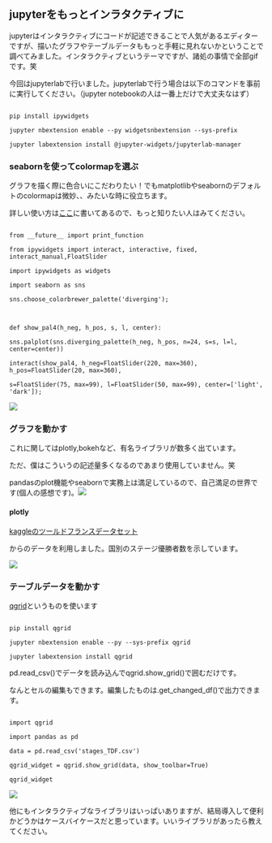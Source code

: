 ##  jupyterをもっとインラタクティブに

jupyterはインタラクティブにコードが記述できることで人気があるエディターですが、描いたグラフやテーブルデータももっと手軽に見れないかということで調べてみました。インタラクティブというテーマですが、諸処の事情で全部gifです。笑

今回はjupyterlabで行いました。jupyterlabで行う場合は以下のコマンドを事前に実行してください。（jupyter notebookの人は一番上だけで大丈夫なはず）

  

```

pip install ipywidgets

jupyter nbextension enable --py widgetsnbextension --sys-prefix

jupyter labextension install @jupyter-widgets/jupyterlab-manager

```

  

### seabornを使ってcolormapを選ぶ

グラフを描く際に色合いにこだわりたい！でもmatplotlibやseabornのデフォルトのcolormapは微妙、、みたいな時に役立ちます。

詳しい使い方は[ここ]([https://qiita.com/SaitoTsutomu/items/c79c9973a92e1e2c77a7](https://qiita.com/SaitoTsutomu/items/c79c9973a92e1e2c77a7))に書いてあるので、もっと知りたい人はみてください。

  

```

from __future__ import print_function

from ipywidgets import interact, interactive, fixed, interact_manual,FloatSlider

import ipywidgets as widgets

import seaborn as sns

sns.choose_colorbrewer_palette('diverging');

  

def show_pal4(h_neg, h_pos, s, l, center):

sns.palplot(sns.diverging_palette(h_neg, h_pos, n=24, s=s, l=l, center=center))

interact(show_pal4, h_neg=FloatSlider(220, max=360), h_pos=FloatSlider(20, max=360),

s=FloatSlider(75, max=99), l=FloatSlider(50, max=99), center=['light', 'dark']);

```

  

![](https://lh5.googleusercontent.com/DMW-L2c1OdwqJyExpKj1-1kACRZ7Adc4Y6V5Lba-mnBM8t7aio8uELnrQWFnwDf997WxS6_bMyniVvZj0Qxf1djrnc3t3MEQGgyLTyxE3h3VqAdsDD-_eApfSAtu8uWey74k_bAg)

### グラフを動かす

  

これに関してはplotly,bokehなど、有名ライブラリが数多く出ています。

ただ、僕はこういうの記述量多くなるのであまり使用していません。笑

pandasのplot機能やseabornで実務上は満足しているので、自己満足の世界です(個人の感想です)。![](https://lh3.googleusercontent.com/WTPuH2I_74ZFlqFIlmacMatxD7fQIiaWjEenGtD9jAy0pBUCYhHxZ2SXiWQXFmvAybEpE5UVqMKiKfhD7U01el7YFikfj2VGiZpwgM3-1bBi0x_UTkeK2h5gPUOb61XQ7uabVryp)

#### plotly

[kaggleのツールドフランスデータセット]([https://www.kaggle.com/ralle360/historic-tour-de-france-dataset](https://www.kaggle.com/ralle360/historic-tour-de-france-dataset))

からのデータを利用しました。国別のステージ優勝者数を示しています。

  
  
![](https://lh5.googleusercontent.com/idAo3VsQbjhqEMkur0oBH3IX4LFH1LpZaCEUEQnpyzjzxIShNrlDMlLapqn-v2FaUM7pRqsSxT-g1hHfeVb0bSRnEehi0VCD-SZb84B8NID8rXgxEvHNH9ZLEkXM71RkkpmpPr3X)

### テーブルデータを動かす

  

[qgrid](https://qgrid.readthedocs.io/en/latest/)というものを使います

```

pip install qgrid

jupyter nbextension enable --py --sys-prefix qgrid

jupyter labextension install qgrid

```

pd.read_csv()でデータを読み込んでqgrid.show_grid()で囲むだけです。

なんとセルの編集もできます。編集したものは.get_changed_df()で出力できます。

```

import qgrid

import pandas as pd

data = pd.read_csv('stages_TDF.csv')

qgrid_widget = qgrid.show_grid(data, show_toolbar=True)

qgrid_widget

```

  

![](https://lh6.googleusercontent.com/uBcEDuBhFEjdhsGGF0kWttg5TrY6jHtgKUOpNqJ8oydKqij3mOJCIrRkJI6fBhezW_HnRv6NkQEIbnmB-UBfqMudFGr_4N-g1vOLYbBSaCAo2jXpVvyQkRglVPQ0ezY8Ewb1ohgE)

他にもインタラクティブなライブラリはいっぱいありますが、結局導入して便利かどうかはケースバイケースだと思っています。いいライブラリがあったら教えてください。